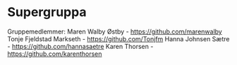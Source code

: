 # Supergruppa


Gruppemedlemmer:
Maren Walby Østby - https://github.com/marenwalby
Tonje Fjeldstad Markseth - https://github.com/Tonjfm
Hanna Johnsen Sætre - https://github.com/hannasaetre
Karen Thorsen - https://github.com/karenthorsen
